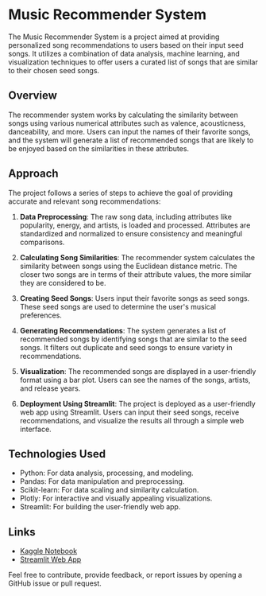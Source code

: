 # Music Recommender System

The Music Recommender System is a project aimed at providing personalized song recommendations to users based on their input seed songs. It utilizes a combination of data analysis, machine learning, and visualization techniques to offer users a curated list of songs that are similar to their chosen seed songs.

## Overview

The recommender system works by calculating the similarity between songs using various numerical attributes such as valence, acousticness, danceability, and more. Users can input the names of their favorite songs, and the system will generate a list of recommended songs that are likely to be enjoyed based on the similarities in these attributes.

## Approach

The project follows a series of steps to achieve the goal of providing accurate and relevant song recommendations:

1. **Data Preprocessing**: The raw song data, including attributes like popularity, energy, and artists, is loaded and processed. Attributes are standardized and normalized to ensure consistency and meaningful comparisons.

2. **Calculating Song Similarities**: The recommender system calculates the similarity between songs using the Euclidean distance metric. The closer two songs are in terms of their attribute values, the more similar they are considered to be.

3. **Creating Seed Songs**: Users input their favorite songs as seed songs. These seed songs are used to determine the user's musical preferences.

4. **Generating Recommendations**: The system generates a list of recommended songs by identifying songs that are similar to the seed songs. It filters out duplicate and seed songs to ensure variety in recommendations.

5. **Visualization**: The recommended songs are displayed in a user-friendly format using a bar plot. Users can see the names of the songs, artists, and release years.

6. **Deployment Using Streamlit**: The project is deployed as a user-friendly web app using Streamlit. Users can input their seed songs, receive recommendations, and visualize the results all through a simple web interface.

## Technologies Used

- Python: For data analysis, processing, and modeling.
- Pandas: For data manipulation and preprocessing.
- Scikit-learn: For data scaling and similarity calculation.
- Plotly: For interactive and visually appealing visualizations.
- Streamlit: For building the user-friendly web app.

## Links

- [Kaggle Notebook](https://www.kaggle.com/aliessamali/music-recommendation-system-streamlit)
- [Streamlit Web App](link_to_streamlit_app)

Feel free to contribute, provide feedback, or report issues by opening a GitHub issue or pull request.
